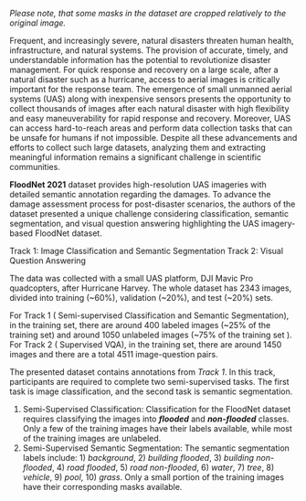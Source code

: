 <i>Please note, that some masks in the dataset are cropped relatively to the original image.</i>

Frequent, and increasingly severe, natural disasters threaten human health, infrastructure, and natural systems. The provision of accurate, timely, and understandable information has the potential to revolutionize disaster management. For quick response and recovery on a large scale, after a natural disaster such as a hurricane, access to aerial images is critically important for the response team. The emergence of small unmanned aerial systems (UAS) along with inexpensive sensors presents the opportunity to collect thousands of images after each natural disaster with high flexibility and easy maneuverability for rapid response and recovery. Moreover, UAS can access hard-to-reach areas and perform data collection tasks that can be unsafe for humans if not impossible. Despite all these advancements and efforts to collect such large datasets, analyzing them and extracting meaningful information remains a significant challenge in scientific communities.

**FloodNet 2021** dataset provides high-resolution UAS imageries with detailed semantic annotation regarding the damages. To advance the damage assessment process for post-disaster scenarios, the authors of the dataset presented a unique challenge considering classification, semantic segmentation, and visual question answering highlighting the UAS imagery-based FloodNet dataset.

Track 1: Image Classification and Semantic Segmentation
Track 2: Visual Question Answering

The data was collected with a small UAS platform, DJI Mavic Pro quadcopters, after Hurricane Harvey. The whole dataset has 2343 images, divided into training (~60%), validation (~20%), and test (~20%) sets.

For Track 1 ( Semi-supervised Classification and Semantic Segmentation), in the training set, there are around 400 labeled images (~25% of the training set) and around 1050 unlabeled images (~75% of the training set ). For Track 2 ( Supervised VQA), in the training set, there are around 1450 images and there are a total 4511 image-question pairs.

The presented dataset contains annotations from *Track 1*. In this track, participants are required to complete two semi-supervised tasks. The first task is image classification, and the second task is semantic segmentation.

1. Semi-Supervised Classification: Classification for the FloodNet dataset requires classifying the images into ***flooded*** and ***non-flooded*** classes. Only a few of the training images have their labels available, while most of the training images are unlabeled.
2. Semi-Supervised Semantic Segmentation: The semantic segmentation labels include: 1) *background*, 2) *building flooded*, 3) *building non-flooded*, 4) *road flooded*, 5) *road non-flooded*, 6) *water*, 7) *tree*, 8) *vehicle*, 9) *pool*, 10) *grass*. Only a small portion of the training images have their corresponding masks available.
